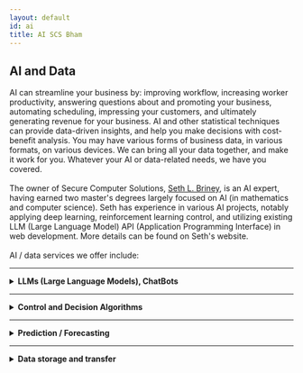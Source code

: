 ```yaml
---
layout: default
id: ai
title: AI SCS Bham
---
```


## AI and Data
<div class="left-align">
AI can streamline your business by: improving workflow, increasing worker productivity, answering questions about and promoting your business, automating scheduling, impressing your customers, and ultimately generating revenue for your business. AI and other statistical techniques can provide data-driven insights, and help you make decisions with cost-benefit analysis. You may have various forms of business data, in various formats, on various devices. We can bring all your data together, and make it work for you. Whatever your AI or data-related needs, we have you covered.
<br>
<br>
The owner of Secure Computer Solutions, <a href="https://sethbriney.com/">Seth L. Briney</a>, is an AI expert, having earned two master's degrees largely focused on AI (in mathematics and computer science). Seth has experience in various AI projects, notably applying deep learning, reinforcement learning control, and utilizing existing LLM (Large Language Model) API (Application Programming Interface) in web development. More details can be found on Seth's website.

<br>
<br>
AI / data services we offer include:
</div>
<hr>
<details class="details-left">
  <summary class="summary-left" style="text-align: left;"><strong>
LLMs (Large Language Models), ChatBots
</strong></summary>
<br>
LLMs are a very popular type of AI with numerous use-cases, made famous by OpenAI's ChatGPT. In fact, they are often used synonymously with AI, though AI is a much broader field. We will sometimes use the term AI when we are talking about LLMs, as it is not wrong to call an LLM an AI. LLMs draw on machine learning techniques to learn statistical patterns in text, and require immense amounts of data and power to learn. Thus, in most applications leaning on existing LLMs (such as ChatGPT) is the most practical, though often does require some engineering. In the following services, assume we are talking about using the API (Application Programming Interface) of an existing LLM (not creating one from scratch), unless otherwise specified.
<br><br>
We can make a custom chatbot on your website with a unique personality suited to your needs, utilizing techniques such as prompt-engineering, document retrieval, and function calling in addition to tweaking parameters such as heat and max-tokens. You can provide us information about your business you'd like your chatbot to have access to, and it can answer questions about your business within the guidelines you specify. Using these techniques we can provide guidelines for how the bot should act (specifying the kind of things you want it to say, or don't want it to say), make it more concise, more consistent, or even more creative. It can even automate other parts of your website, email you, schedule appointments, and much more.
<br><br>
Beyond website integration, LLMs have a wide array of uses for improving productivity, such as automating repetitive tasks, keeping workers on track, writing simple code snippets, searching large texts, and much more. We can write you custom software with embedded AI, to integrate into and enhance your workflow.
<br><br>
Though in most cases utilizing the API of an existing LLM is the most practical and cost-effective way to integrate LLMs into your workflow, it is not ideal for every scenario. In unique applications, fine-tuning (retraining) on a custom dataset can make a big difference. This is especially useful if you have data that is relevant to the task you are trying to solve with AI. LLMs do not need consistently formatted data, which is one of their biggest strengths as it reduces the amount of necessary data cleaning and engineering, and allows combining datasets in ways that would otherwise be very difficult.
<br><br>
In some cases even fine-tuning may not be adequate. In this case we can design a completely unique LLM model for you, or re-purpose an open-source model. This would allow you to have a more specialized design which you're in complete control of. We could host it on the cloud, or even at your business so you don't have to rely on a third-party entity. This approach is more involved, but we can handle it.
</details>
<hr>
<details class="details-left">
  <summary class="summary-left" style="text-align: left;"><strong>
 Control and Decision Algorithms
</strong></summary>
    <br>
Although LLMs can be used to some extent for control and decision tasks, that is not what they're designed for. For specialized tasks there are more suited techniques which are more efficient, consistent, and accurate. In some cases, they can achieve perfect or near-perfect results, especially in cases where the possible control actions / decisions and possible outcomes are known in advance, though they can also be adapted to more dynamic situations.
<br><br>
In this context, the difference between control and decision is somewhat thin. Control tasks tend to be ongoing and continuous, with well defined control actions, such as driving a car or mixing paint. Decision tasks are usually discrete, where you have a number of options to choose from and you do this once every so often. These are not hard definitions, they're just here to build some intuition. Every real-world problem is unique, and there's no need to bin everything into one of two categories. The following control theories have many similarities: Reinforcement Learning (RL), Bayesian Decision Theory (BDT), Markov Decision Processes (MDP), and Model Predictive Control (MPC).
<br><br>
In all of these theories there exists some sort of observation or state, and some number (possibly infinite) of possible actions. Each algorithm has its own intricacies and subtleties, and different variants (hidden, partially observed, stochastic, ...). We would be happy to go over more details with you during a consultation. We have knowledge and experience in all these algorithms, and offer services which utilize them including: software development, remote control, and consulting. This is a complex space, and it's impossible to cover every detail, so please reach out if you are interested.
<br><br>
Using these elegant methods for control, we can utilize prior knowledge and draw on your experience to guide an AI, making actions consistent and reliable. We can pool together all your data from various sources, and utilize it to help you make informed decisions and increase revenue. For example:
<br><br>
Weighted risk (cost/benefit analysis): Utilize your data to make decisions which statistically minimize risk and maximize profit.
<br><br>
Other algorithms we offer services in include: rule-based methods, decision trees, random forests, linear / non-linear programming, dynamic programming, genetic programming, ... .
<br><br>
We are familiar with a large number of algorithms relevant to decision making and control, so if you're unsure if we can help you, please reach out. The methods in this section are far more consistent and efficient than LLMs: they require less data, less power, and less compute resources. In some cases, they don't even require a GPU.
</details>
<hr>
<details class="details-left">
  <summary class="summary-left" style="text-align: left;"><strong>
Prediction / Forecasting
  </strong></summary>
  <br>
We design and deliver powerful predictive modeling tools that leverage deep learning and other statistical methods to forecast outcomes in complex, high-dimensional scenarios.
<br>
<br>
Our predictive solutions are tailored to your business needs, enabling data-driven decision-making and providing actionable insights to optimize operations, improve efficiency, and drive growth.
<br>
<br>
Example applications include:
<ul>
 <li>Forecasting sales trends using historical data, seasonal trends, and market conditions to drive informed business decisions</li>
 <li>Optimizing inventory management through accurate predictions of demand, reducing stock imbalances, and enhancing net cash flow</li>
 <li>Identifying customers at risk of leaving based on engagement patterns, purchase history, and sentiment analysis</li>
 <li>Developing retention strategies through personalized offers and proactive customer engagement</li>
</ul>
</details>
<hr>
<details class="details-left">
  <summary class="summary-left" style="text-align: left;"><strong>
Data storage and transfer
  </strong></summary>
  <br>
Store and access your data remotely, without compromising your security. We offer unique and cost-effective remote access solutions that do not lock you into a third-party provider and do not carry monthly service fees.
<br><br>
Note there are other data services listed here: <a href="/ai" >ai and data</a>
</details>
